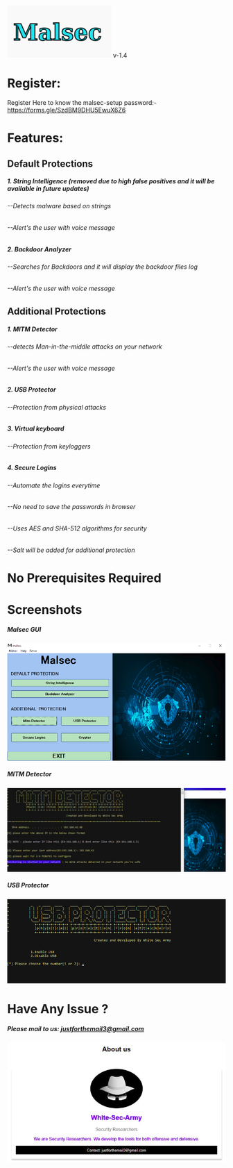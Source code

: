 
![alt text](https://raw.githubusercontent.com/White-Sec-Army/malsec/main/malsec.png)
                                                                          v-1.4

# Register:
Register Here to know the malsec-setup password:- https://forms.gle/SzdBM9DHU5EwuX6Z6

# Features:
## Default Protections
##### 1. String Intelligence (removed due to high false positives and it will be available in future updates)
###### --Detects malware based on strings
###### --Alert's the user with voice message
##### 2. Backdoor Analyzer
###### --Searches for Backdoors and it will display the backdoor files log
###### --Alert's the user with voice message

## Additional Protections
##### 1. MITM Detector
###### --detects Man-in-the-middle attacks on your network
###### --Alert's the user with voice message
##### 2. USB Protector
###### --Protection from physical attacks
##### 3. Virtual keyboard
###### --Protection from keyloggers
##### 4. Secure Logins
###### --Automate the logins everytime
###### --No need to save the passwords in browser
###### --Uses AES and SHA-512 algorithms for security
###### --Salt will be added for additional protection

# No Prerequisites Required

# Screenshots
##### Malsec GUI
![alt text](https://raw.githubusercontent.com/White-Sec-Army/malsec/main/ss1.png)

##### MITM Detector
![alt text](https://raw.githubusercontent.com/White-Sec-Army/malsec/main/ss2.png)

##### USB Protector
![alt text](https://raw.githubusercontent.com/White-Sec-Army/malsec/main/ss3.png)

# Have Any Issue ?
##### Please mail to us: justforthemail3@gmail.com
![alt text](https://raw.githubusercontent.com/White-Sec-Army/malsec/main/ss4.png)
